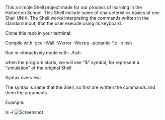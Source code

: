 This a simple Shell project made for our process of learning in the Holberton School. This Shell include some of characteristics basics of one Shell UNIX. The Shell works interpreting the commands written in the standard input, that the user execute using its keyboard. 


Clone this repo in your terminal: 

Compile with: gcc -Wall -Werror -Wextra -pedantic *.c -o hsh 

Run in interactively mode with: ./hsh 

when the program starts, we will see "$" symbol, for represent a “simulation” of the original Shell 

Syntax overview: 

The syntax is same that the Shell, so first are written the commands and them the arguments 

Example: 

ls –l
![Screenshot](Capture.png)
